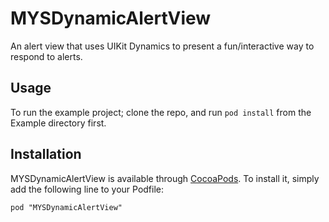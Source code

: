 MYSDynamicAlertView
===================

An alert view that uses UIKit Dynamics to present a fun/interactive way to respond to alerts.

## Usage

To run the example project; clone the repo, and run `pod install` from the Example directory first.

## Installation

MYSDynamicAlertView is available through [CocoaPods](http://cocoapods.org). To install
it, simply add the following line to your Podfile:

    pod "MYSDynamicAlertView"

